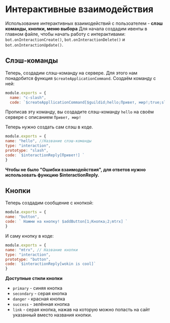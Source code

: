 # Интерактивные взаимодействия
Использование интерактивных взаимодействий с пользоателем - **слэш команды, кнопки, меню выбора**
Для начала создадим ивенты в главном файле, чтобы начать работу с интерактивами: `bot.onInteractionCreate()`, `bot.onInteractionDelete()` и `bot.onInteractionUpdate()`.

## Слэш-команды
Теперь, создадим слэш-команду на сервере. Для этого нам понадобится функция `$createApplicationCommand`.
Создаём команду с ней: 
```js
module.exports = {
  name: "c-slash",
  code: `$createAppllicationCommand[$guildid;hello;Привет, мир!;true;slash]`
```
Прописав эту команду, вы создадите слэш-команду `hello` на своём сервере с описанием `Привет, мир!`

Теперь нужно создать сам слэш в коде. 
```js
module.exports = {
name: "hello", //Название слэш-команды
type: "interaction", 
prototype: "slash",
code: `$interactionReply[Привет!] `
}
```

**Чтобы не было "Ошибки взаимодействия", для ответов нужно использовать функцию $interactionReply.**

## Кнопки

Теперь создадим сообщение с кнопкой:
```js
module.exports = {
name: "button",
code: ` Нажми на кнопку! $addButton[1;Кнопка;2;mtrx] `
}
```
И саму кнопку в коде:
```js
module.exports = {
name: "mtrx", // Название кнопки
type: "interaction",
prototype: "button",
code: `$interactionReply[wokin is cool]`
}
```
**Доступные стили кнопки**
* `primary` - синяя кнопка
* `secondary` - серая кнопка
* `danger` - красная кнопка 
* `success` - зелённая кнопка
* `link` - серая кнопка, нажав на которую можно попасть на сайт указанный вместо названия кнопки.

